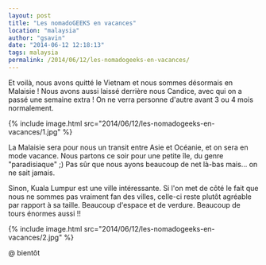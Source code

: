 ```yaml
---
layout: post
title: "Les nomadoGEEKS en vacances"
location: "malaysia"
author: "gsavin"
date: "2014-06-12 12:18:13"
tags: malaysia
permalink: /2014/06/12/les-nomadogeeks-en-vacances/
---
```

Et voilà, nous avons quitté le Vietnam et nous sommes désormais en Malaisie ! Nous avons aussi laissé derrière nous Candice, avec qui on a passé une semaine extra ! On ne verra personne d'autre avant 3 ou 4 mois normalement.

{% include image.html src="2014/06/12/les-nomadogeeks-en-vacances/1.jpg" %}

La Malaisie sera pour nous un transit entre Asie et Océanie, et on sera en mode vacance. Nous partons ce soir pour une petite île, du genre "paradisiaque" ;) Pas sûr que nous ayons beaucoup de net là-bas mais... on ne sait jamais.

Sinon, Kuala Lumpur est une ville intéressante. Si l'on met de côté le fait que nous ne sommes pas vraiment fan des villes, celle-ci reste plutôt agréable par rapport à sa taille. Beaucoup d'espace et de verdure. Beaucoup de tours énormes aussi !!

{% include image.html src="2014/06/12/les-nomadogeeks-en-vacances/2.jpg" %}

@ bientôt